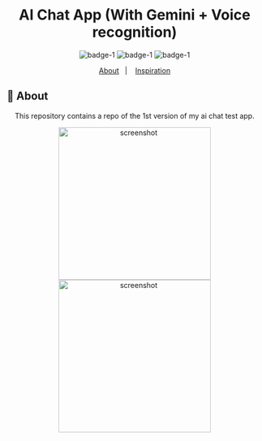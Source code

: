 

<div  align='center'>

 # AI Chat App (With Gemini + Voice recognition)

![badge-1](https://img.shields.io/badge/Dart-Flutter-blue)
![badge-1](https://img.shields.io/badge/Languages-+2-yellow)
![badge-1](https://img.shields.io/badge/Version-1.0.0-blue?logo=github&style=social)

</div>

<p align="center">
  <a href="#page_with_curl-about">About</a>&nbsp;&nbsp;&nbsp;|&nbsp;&nbsp;&nbsp;
  <a href="#thought_balloon-inspiration">Inspiration</a>
</p>

## :page_with_curl: About
<p align='center'> This repository contains a repo of the 1st version of my ai chat test app.</p>

<div  align='center'>
<image src='1.jpg' alt='screenshot' width="300px"/> 
 <image src='2.jpg' alt='screenshot' width="300px"/>
      </div>


